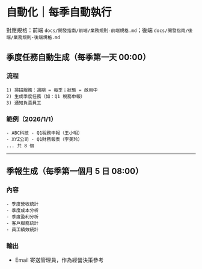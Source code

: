 # 自動化｜每季自動執行

對應規格：前端 `docs/開發指南/前端/業務規則-前端規格.md`；後端 `docs/開發指南/後端/業務規則-後端規格.md`

## 季度任務自動生成（每季第一天 00:00）

### 流程
```
1) 掃描服務：週期 = 每季；狀態 = 啟用中
2) 生成季度任務（如：Q1 稅務申報）
3) 通知負責員工
```

### 範例（2026/1/1）
```
- ABC科技 - Q1稅務申報（王小明）
- XYZ公司 - Q1財務報表（李美玲）
... 共 8 個
```

---

## 季報生成（每季第一個月 5 日 08:00）

### 內容
```
- 季度營收統計
- 季度成本分析
- 季度盈利分析
- 客戶服務統計
- 員工績效統計
```

### 輸出
- Email 寄送管理員，作為經營決策參考
